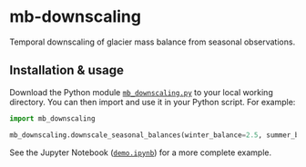 # mb-downscaling

Temporal downscaling of glacier mass balance from seasonal observations.

## Installation & usage

Download the Python module [`mb_downscaling.py`](/mb_downscaling.py) to your local working directory. You can then import and use it in your Python script. For example:

```py
import mb_downscaling

mb_downscaling.downscale_seasonal_balances(winter_balance=2.5, summer_balance=-3.5)
```

See the Jupyter Notebook ([`demo.ipynb`](/demo.ipynb)) for a more complete example.
